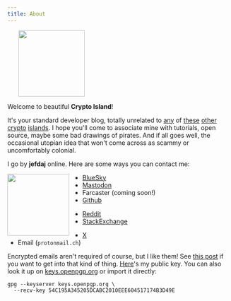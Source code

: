 ```yaml
---
title: About
---
```


<img src="/about/crab.png" style="margin-left: 25px; width: 150px"></img>

Welcome to beautiful **Crypto Island**!

It's your standard developer blog,
totally unrelated to [any][ci2] of [these][ci3] [other][ci4] [crypto][ci5] [islands][ci6].
I hope you'll come to associate mine with tutorials, open source, maybe some bad drawings of pirates.
And if all goes well, the occasional utopian idea that won't come across as scammy or uncomfortably colonial.

I go by **jefdaj** online. Here are some ways you can contact me:

<img src="/about/watercolor.png" style="height:10em; float:left; margin-right:30px"></img>

- [BlueSky](https://bsky.app/profile/jefdaj.bsky.social)
- [Mastodon](https://mastodon.social/@jefdaj)
- Farcaster (coming soon!)
- [Github](https://github.com/jefdaj)
* [Reddit](https://www.reddit.com/user/jefdaj)
* [StackExchange](https://stackoverflow.com/users/429898/jefdaj)
- [X](https://x.com/jefdaj)
- Email (`protonmail.ch`)
<!-- Meetup? -->
<!-- TODO bitmessage? -->

Encrypted emails aren't required of course, but I like them!
See [this post][post] if you want to get into that kind of thing.
[Here][pubkey]'s my public key.
You can also look it up on [keys.openpgp.org][openpgp] or import it directly:

~~~{ .bash }
gpg --keyserver keys.openpgp.org \
  --recv-key 54C195A345205DCABC2010EEE604517174B3D49E
~~~


[pubkey]:  /about/jefdaj.asc
[openpgp]: https://keys.openpgp.org
[post]: /posts/2021/10/01/how-i-generated-my-gpg-keys
[ci2]: https://www.nytimes.com/2018/02/02/technology/cryptocurrency-puerto-rico.html
[ci3]: https://www.curbed.com/2022/10/agia-island-crypto-elite-fyre-fest.html
[ci4]: https://www.satoshi-island.com/
[ci5]: https://twitter.com/cryptoislandinc
[ci6]: https://podcasts.apple.com/us/podcast/crypto-island/id1614253637
